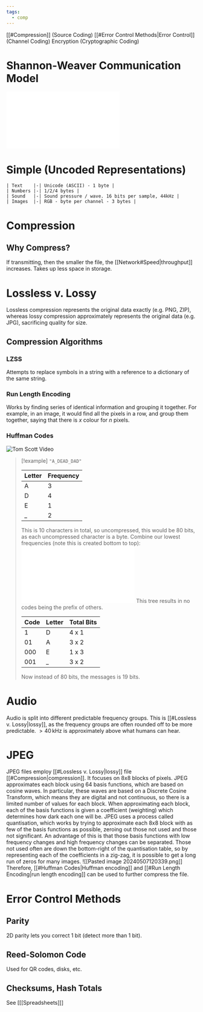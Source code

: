 ```yaml
---
tags:
  - comp
---
```

[[#Compression]] (Source Coding)
[[#Error Control Methods|Error Control]] (Channel Coding)
Encryption (Cryptographic Coding)

# Shannon-Weaver Communication Model
![1000|center](shannnon-communiocation-model.excalidraw.md)

# Simple (Uncoded Representations)
```sheet
| Text    |-| Unicode (ASCII) - 1 byte |
| Numbers |-| 1/2/4 bytes |
| Sound   |-| Sound pressure / wave. 16 bits per sample, 44kHz |
| Images  |-| RGB - byte per channel - 3 bytes |
```

# Compression
## Why Compress?
If transmitting, then the smaller the file, the [[Network#Speed|throughput]] increases. Takes up less space in storage.
# Lossless v. Lossy
Lossless compression represents the original data exactly (e.g. PNG, ZIP), whereas lossy compression approximately represents the original data (e.g. JPG), sacrificing quality for size. 
## Compression Algorithms
### LZSS
Attempts to replace symbols in a string with a reference to a dictionary of the same string. 
### Run Length Encoding
Works by finding series of identical information and grouping it together. For example, in an image, it would find all the pixels in a row, and group them together, saying that there is $x$ colour for $n$ pixels.
### Huffman Codes
![Tom Scott Video](https://youtu.be/JsTptu56GM8?si=746XGbB3Pj0czNmR)

> [!example]
> `"A_DEAD_DAD"`
>
> | Letter | Frequency |
> |-|-|
> | A | 3 |
> | D | 4 |
> | E | 1 |
> | _ | 2 |
> This is 10 characters in total, so uncompressed, this would be 80 bits, as each uncompressed character is a byte.
> Combine our lowest frequencies (note this is created bottom to top):
> ![200|center](huffman-coding-example.excalidraw.md)
> This tree results in no codes being the prefix of others.
>
> | Code | Letter | Total Bits |
> | ---- | ------ | ---------- |
> | 1    | D      | 4 x 1 |
> | 01   | A      | 3 x 2 |
> | 000  | E      | 1 x 3 |
> | 001  | _      | 3 x 2 |
> Now instead of 80 bits, the messages is 19 bits.

# Audio
Audio is split into different predictable frequency groups. This is [[#Lossless v. Lossy|lossy]], as the frequency groups are often rounded off to be more predictable. $>40\,\text{kHz}$ is approximately above what humans can hear.
# JPEG
JPEG files employ [[#Lossless v. Lossy|lossy]] file [[#Compression|compression]]. It focuses on 8x8 blocks of pixels. JPEG approximates each block using 64 basis functions, which are based on cosine waves. In particular, these waves are based on a Discrete Cosine Transform, which means they are digital and not continuous, so there is a limited number of values for each block.
When approximating each block, each of the basis functions is given a coefficient (weighting) which determines how dark each one will be.
JPEG uses a process called quantisation, which works by trying to approximate each 8x8 block with as few of the basis functions as possible, zeroing out those not used and those not significant.
An advantage of this is that those basis functions with low frequency changes and high frequency changes can be separated. Those not used often are down the bottom-right of the quantisation table, so by representing each of the coefficients in a zig-zag, it is possible to get a long run of zeros for many images.
![[Pasted image 20240507120339.png]]
Therefore, [[#Huffman Codes|Huffman encoding]] and [[#Run Length Encoding|run length encoding]] can be used to further compress the file.

# Error Control Methods
## Parity
2D parity lets you correct 1 bit (detect more than 1 bit).
## Reed-Solomon Code
Used for QR codes, disks, etc.
## Checksums, Hash Totals
See \[[[Spreadsheets]]\]
